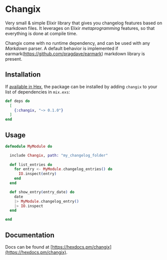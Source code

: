 # Changix

Very small & simple Elixir library that gives you changelog features based on markdown files.
It leverages on Elixir _metaprogramming_ features, so that everything is done at compile time.

Changix come with no runtime dependency, and can be used with any _Markdown_ parser. 
A default behavior is implemented if earmark(https://github.com/pragdave/earmark) markdown library is present.

## Installation

If [available in Hex](https://hex.pm/docs/publish), the package can be installed
by adding `changix` to your list of dependencies in `mix.exs`:

```elixir
def deps do
  [
    {:changix, "~> 0.1.0"}
  ]
end
```

## Usage

```elixir
defmodule MyModule do

  include Changix, path: "my_changelog_folder"
  
  def list_entries do
    for entry <- MyModule.changelog_entries() do
      IO.inspect(entry)
    end
  end

  def show_entry(entry_date) do
    date
    |> MyModule.changelog_entry()
    |> IO.inspect
  end

end
```

## Documentation

Docs can be found at [https://hexdocs.pm/changix](https://hexdocs.pm/changix).

